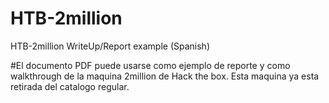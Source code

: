 # HTB-2million
HTB-2million WriteUp/Report example (Spanish)

#El documento PDF puede usarse como ejemplo de reporte y como walkthrough de la maquina 2million de Hack the box. Esta maquina ya esta retirada del catalogo regular.
